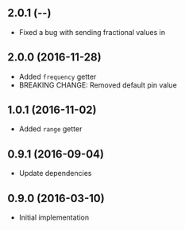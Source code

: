 ## 2.0.1 (--)

- Fixed a bug with sending fractional values in

## 2.0.0 (2016-11-28)

- Added `frequency` getter
- BREAKING CHANGE: Removed default pin value

## 1.0.1 (2016-11-02)

- Added `range` getter

## 0.9.1 (2016-09-04)

- Update dependencies

## 0.9.0 (2016-03-10)

- Initial implementation

